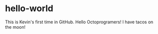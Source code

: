 # hello-world
This is Kevin's first time in GitHub. Hello Octoprogramers!
I have tacos on the moon!

